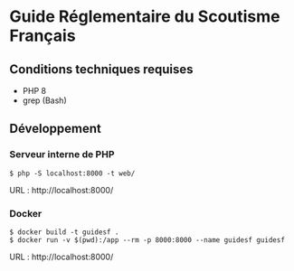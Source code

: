 # Guide Réglementaire du Scoutisme Français

## Conditions techniques requises

* PHP 8
* grep (Bash)

## Développement

### Serveur interne de PHP

```shell
$ php -S localhost:8000 -t web/
```

URL : http://localhost:8000/

### Docker

```shell
$ docker build -t guidesf .
$ docker run -v $(pwd):/app --rm -p 8000:8000 --name guidesf guidesf
```

URL : http://localhost:8000/
